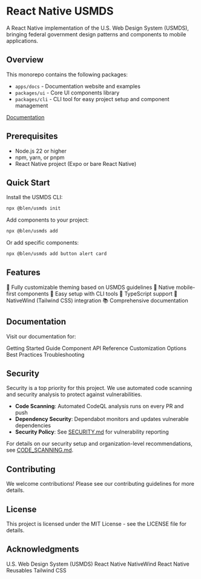 # React Native USMDS

A React Native implementation of the U.S. Web Design System (USMDS), bringing federal government design patterns and components to mobile applications.

## Overview

This monorepo contains the following packages:

- `apps/docs` - Documentation website and examples
- `packages/ui` - Core UI components library
- `packages/cli` - CLI tool for easy project setup and component management

[Documentation](https://usmds.blencorp.com)

## Prerequisites

- Node.js 22 or higher
- npm, yarn, or pnpm
- React Native project (Expo or bare React Native)

## Quick Start

Install the USMDS CLI:

```sh
npx @blen/usmds init
```

Add components to your project:

```sh
npx @blen/usmds add
```

Or add specific components:

```sh
npx @blen/usmds add button alert card
```

## Features

🎨 Fully customizable theming based on USMDS guidelines
📱 Native mobile-first components
🔧 Easy setup with CLI tools
🎯 TypeScript support
🎨 NativeWind (Tailwind CSS) integration
📚 Comprehensive documentation

## Documentation

Visit our documentation for:

Getting Started Guide
Component API Reference
Customization Options
Best Practices
Troubleshooting

## Security

Security is a top priority for this project. We use automated code scanning and security analysis to protect against vulnerabilities.

- **Code Scanning**: Automated CodeQL analysis runs on every PR and push
- **Dependency Security**: Dependabot monitors and updates vulnerable dependencies
- **Security Policy**: See [SECURITY.md](.github/SECURITY.md) for vulnerability reporting

For details on our security setup and organization-level recommendations, see [CODE_SCANNING.md](.github/CODE_SCANNING.md).

## Contributing

We welcome contributions! Please see our contributing guidelines for more details.

## License

This project is licensed under the MIT License - see the LICENSE file for details.

## Acknowledgments

U.S. Web Design System (USMDS)
React Native
NativeWind
React Native Reusables
Tailwind CSS
